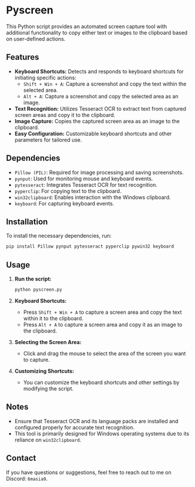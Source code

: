 # Pyscreen

This Python script provides an automated screen capture tool with additional functionality to copy either text or images to the clipboard based on user-defined actions.

## Features

- **Keyboard Shortcuts:** Detects and responds to keyboard shortcuts for initiating specific actions:
  - `Shift + Win + A`: Capture a screenshot and copy the text within the selected area.
  - `Alt + A`: Capture a screenshot and copy the selected area as an image.
- **Text Recognition:** Utilizes Tesseract OCR to extract text from captured screen areas and copy it to the clipboard.
- **Image Capture:** Copies the captured screen area as an image to the clipboard.
- **Easy Configuration:** Customizable keyboard shortcuts and other parameters for tailored use.

## Dependencies

- `Pillow (PIL)`: Required for image processing and saving screenshots.
- `pynput`: Used for monitoring mouse and keyboard events.
- `pytesseract`: Integrates Tesseract OCR for text recognition.
- `pyperclip`: For copying text to the clipboard.
- `win32clipboard`: Enables interaction with the Windows clipboard.
- `keyboard`: For capturing keyboard events.

## Installation

To install the necessary dependencies, run:
```bash
pip install Pillow pynput pytesseract pyperclip pywin32 keyboard
```

## Usage

1. **Run the script:**
   ```bash
   python pyscreen.py
   ```
2. **Keyboard Shortcuts:**
   - Press `Shift + Win + A` to capture a screen area and copy the text within it to the clipboard.
   - Press `Alt + A` to capture a screen area and copy it as an image to the clipboard.

3. **Selecting the Screen Area:**
   - Click and drag the mouse to select the area of the screen you want to capture.

4. **Customizing Shortcuts:**
   - You can customize the keyboard shortcuts and other settings by modifying the script.

## Notes

- Ensure that Tesseract OCR and its language packs are installed and configured properly for accurate text recognition.
- This tool is primarily designed for Windows operating systems due to its reliance on `win32clipboard`.


## Contact

If you have questions or suggestions, feel free to reach out to me on Discord: `6masia9`.
